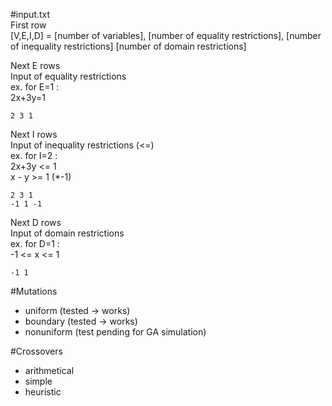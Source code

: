 #input.txt    
First row  
[V,E,I,D] = [number of variables], [number of equality restrictions], [number of inequality restrictions] [number of domain restrictions]

Next E rows    
Input of equality restrictions    
ex. for E=1 :   
  2x+3y=1      
     
    2 3 1



Next I rows       
Input of inequality restrictions (<=)    
ex. for I=2 :        
  2x+3y <= 1       
  x - y >= 1 (*-1)      
  
    2 3 1        
    -1 1 -1           



Next D rows      
Input of domain restrictions      
ex. for D=1 :      
  -1 <= x <= 1      
  
    -1 1    


#Mutations
- uniform    (tested -> works)
- boundary   (tested -> works)
- nonuniform (test pending for GA simulation)

#Crossovers
- arithmetical
- simple
- heuristic
